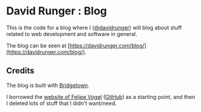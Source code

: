 # David Runger : Blog

This is the code for a blog where I ([@davidrunger](https://github.com/davidrunger/)) will blog
about stuff related to web development and software in general.

The blog can be seen at [https://davidrunger.com/blog/](https://davidrunger.com/blog/).

## Credits

The blog is built with [Bridgetown](https://www.bridgetownrb.com/).

I borrowed the [website of Felipe Vogel](https://fpsvogel.com)
([GitHub](https://github.com/fpsvogel/blog-2021)) as a starting point, and then I deleted lots of
stuff that I didn't want/need.
